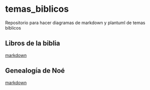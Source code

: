 # temas_biblicos

Repositorio para hacer diagramas de markdown y plantuml de temas bíblicos

## Libros de la biblia

[markdown](markdown/Libros_de_la_Biblia.md)

## Genealogía de Noé

[markdown](markdown/Genealogia_de_Noe.md)
